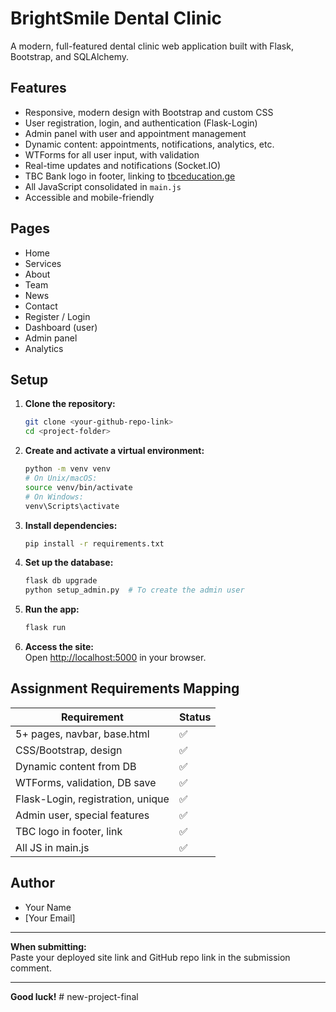 # BrightSmile Dental Clinic

A modern, full-featured dental clinic web application built with Flask, Bootstrap, and SQLAlchemy.

## Features

- Responsive, modern design with Bootstrap and custom CSS
- User registration, login, and authentication (Flask-Login)
- Admin panel with user and appointment management
- Dynamic content: appointments, notifications, analytics, etc.
- WTForms for all user input, with validation
- Real-time updates and notifications (Socket.IO)
- TBC Bank logo in footer, linking to [tbceducation.ge](https://tbceducation.ge)
- All JavaScript consolidated in `main.js`
- Accessible and mobile-friendly

## Pages

- Home
- Services
- About
- Team
- News
- Contact
- Register / Login
- Dashboard (user)
- Admin panel
- Analytics

## Setup

1. **Clone the repository:**
   ```bash
   git clone <your-github-repo-link>
   cd <project-folder>
   ```

2. **Create and activate a virtual environment:**
   ```bash
   python -m venv venv
   # On Unix/macOS:
   source venv/bin/activate
   # On Windows:
   venv\Scripts\activate
   ```

3. **Install dependencies:**
   ```bash
   pip install -r requirements.txt
   ```

4. **Set up the database:**
   ```bash
   flask db upgrade
   python setup_admin.py  # To create the admin user
   ```

5. **Run the app:**
   ```bash
   flask run
   ```

6. **Access the site:**  
   Open [http://localhost:5000](http://localhost:5000) in your browser.

## Assignment Requirements Mapping

| Requirement                        | Status      |
|-------------------------------------|-------------|
| 5+ pages, navbar, base.html         | ✅           |
| CSS/Bootstrap, design               | ✅           |
| Dynamic content from DB             | ✅           |
| WTForms, validation, DB save        | ✅           |
| Flask-Login, registration, unique   | ✅           |
| Admin user, special features        | ✅           |
| TBC logo in footer, link            | ✅           |
| All JS in main.js                   | ✅           |

## Author

- Your Name
- [Your Email]

---

**When submitting:**  
Paste your deployed site link and GitHub repo link in the submission comment.

---

**Good luck!** #   n e w - p r o j e c t - f i n a l  
 